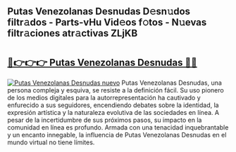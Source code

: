 ## Putas Venezolanas Desnudas D𝚎sn𝚞dos filtr𝚊dos - Parts-vHu Vid𝚎os f𝚘tos - N𝚞evas filtr𝚊ciones atr𝚊ctivas ZLjKB

# <h2><a href="http://mb1spu.tromn.icu/?c=Putas+Venezolanas+Desnudas">🔗👉👉👉 Putas Venezolanas Desnudas 🔗🔗</a></h2>

[![Putas Venezolanas Desnudas nuevo](https://i.imgur.com/pEAQMta.gif)](http://mb1spu.tromn.icu/?c=Putas+Venezolanas+Desnudas)
Putas Venezolanas Desnudas, una persona compleja y esquiva, se resiste a la definición fácil. Su uso pionero de los medios digitales para la autorrepresentación ha cautivado y enfurecido a sus seguidores, encendiendo debates sobre la identidad, la expresión artística y la naturaleza evolutiva de las sociedades en línea. A pesar de la incertidumbre de sus próximos pasos, su impacto en la comunidad en línea es profundo. Armada con una tenacidad inquebrantable y un encanto innegable, la influencia de Putas Venezolanas Desnudas en el mundo virtual no tiene límites.
